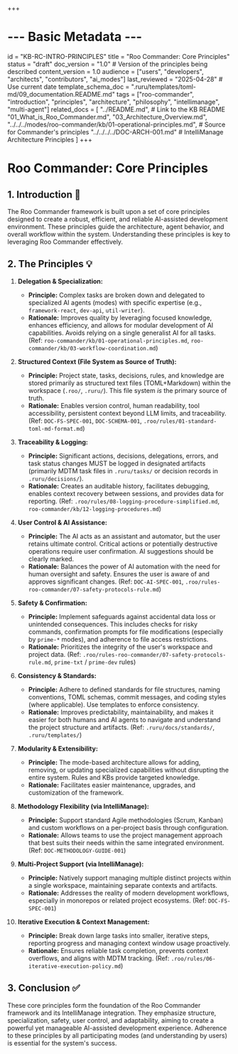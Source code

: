 +++
# --- Basic Metadata ---
id = "KB-RC-INTRO-PRINCIPLES"
title = "Roo Commander: Core Principles"
status = "draft"
doc_version = "1.0" # Version of the principles being described
content_version = 1.0
audience = ["users", "developers", "architects", "contributors", "ai_modes"]
last_reviewed = "2025-04-28" # Use current date
template_schema_doc = ".ruru/templates/toml-md/09_documentation.README.md"
tags = ["roo-commander", "introduction", "principles", "architecture", "philosophy", "intellimanage", "multi-agent"]
related_docs = [
    "../README.md", # Link to the KB README
    "01_What_is_Roo_Commander.md",
    "03_Architecture_Overview.md",
    "../../../modes/roo-commander/kb/01-operational-principles.md", # Source for Commander's principles
    "../../../../DOC-ARCH-001.md" # IntelliManage Architecture Principles
    ]
+++

# Roo Commander: Core Principles

## 1. Introduction 🎯

The Roo Commander framework is built upon a set of core principles designed to create a robust, efficient, and reliable AI-assisted development environment. These principles guide the architecture, agent behavior, and overall workflow within the system. Understanding these principles is key to leveraging Roo Commander effectively.

## 2. The Principles 💡

1.  **Delegation & Specialization:**
    *   **Principle:** Complex tasks are broken down and delegated to specialized AI agents (modes) with specific expertise (e.g., `framework-react`, `dev-api`, `util-writer`).
    *   **Rationale:** Improves quality by leveraging focused knowledge, enhances efficiency, and allows for modular development of AI capabilities. Avoids relying on a single generalist AI for all tasks. (Ref: `roo-commander/kb/01-operational-principles.md`, `roo-commander/kb/03-workflow-coordination.md`)

2.  **Structured Context (File System as Source of Truth):**
    *   **Principle:** Project state, tasks, decisions, rules, and knowledge are stored primarily as structured text files (TOML+Markdown) within the workspace (`.roo/`, `.ruru/`). This file system *is* the primary source of truth.
    *   **Rationale:** Enables version control, human readability, tool accessibility, persistent context beyond LLM limits, and traceability. (Ref: `DOC-FS-SPEC-001`, `DOC-SCHEMA-001`, `.roo/rules/01-standard-toml-md-format.md`)

3.  **Traceability & Logging:**
    *   **Principle:** Significant actions, decisions, delegations, errors, and task status changes MUST be logged in designated artifacts (primarily MDTM task files in `.ruru/tasks/` or decision records in `.ruru/decisions/`).
    *   **Rationale:** Creates an auditable history, facilitates debugging, enables context recovery between sessions, and provides data for reporting. (Ref: `.roo/rules/08-logging-procedure-simplified.md`, `roo-commander/kb/12-logging-procedures.md`)

4.  **User Control & AI Assistance:**
    *   **Principle:** The AI acts as an assistant and automator, but the user retains ultimate control. Critical actions or potentially destructive operations require user confirmation. AI suggestions should be clearly marked.
    *   **Rationale:** Balances the power of AI automation with the need for human oversight and safety. Ensures the user is aware of and approves significant changes. (Ref: `DOC-AI-SPEC-001`, `.roo/rules-roo-commander/07-safety-protocols-rule.md`)

5.  **Safety & Confirmation:**
    *   **Principle:** Implement safeguards against accidental data loss or unintended consequences. This includes checks for risky commands, confirmation prompts for file modifications (especially by `prime-*` modes), and adherence to file access restrictions.
    *   **Rationale:** Prioritizes the integrity of the user's workspace and project data. (Ref: `.roo/rules-roo-commander/07-safety-protocols-rule.md`, `prime-txt` / `prime-dev` rules)

6.  **Consistency & Standards:**
    *   **Principle:** Adhere to defined standards for file structures, naming conventions, TOML schemas, commit messages, and coding styles (where applicable). Use templates to enforce consistency.
    *   **Rationale:** Improves predictability, maintainability, and makes it easier for both humans and AI agents to navigate and understand the project structure and artifacts. (Ref: `.ruru/docs/standards/`, `.ruru/templates/`)

7.  **Modularity & Extensibility:**
    *   **Principle:** The mode-based architecture allows for adding, removing, or updating specialized capabilities without disrupting the entire system. Rules and KBs provide targeted knowledge.
    *   **Rationale:** Facilitates easier maintenance, upgrades, and customization of the framework.

8.  **Methodology Flexibility (via IntelliManage):**
    *   **Principle:** Support standard Agile methodologies (Scrum, Kanban) and custom workflows on a per-project basis through configuration.
    *   **Rationale:** Allows teams to use the project management approach that best suits their needs within the same integrated environment. (Ref: `DOC-METHODOLOGY-GUIDE-001`)

9.  **Multi-Project Support (via IntelliManage):**
    *   **Principle:** Natively support managing multiple distinct projects within a single workspace, maintaining separate contexts and artifacts.
    *   **Rationale:** Addresses the reality of modern development workflows, especially in monorepos or related project ecosystems. (Ref: `DOC-FS-SPEC-001`)

10. **Iterative Execution & Context Management:**
    *   **Principle:** Break down large tasks into smaller, iterative steps, reporting progress and managing context window usage proactively.
    *   **Rationale:** Ensures reliable task completion, prevents context overflows, and aligns with MDTM tracking. (Ref: `.roo/rules/06-iterative-execution-policy.md`)

## 3. Conclusion ✅

These core principles form the foundation of the Roo Commander framework and its IntelliManage integration. They emphasize structure, specialization, safety, user control, and adaptability, aiming to create a powerful yet manageable AI-assisted development experience. Adherence to these principles by all participating modes (and understanding by users) is essential for the system's success.
